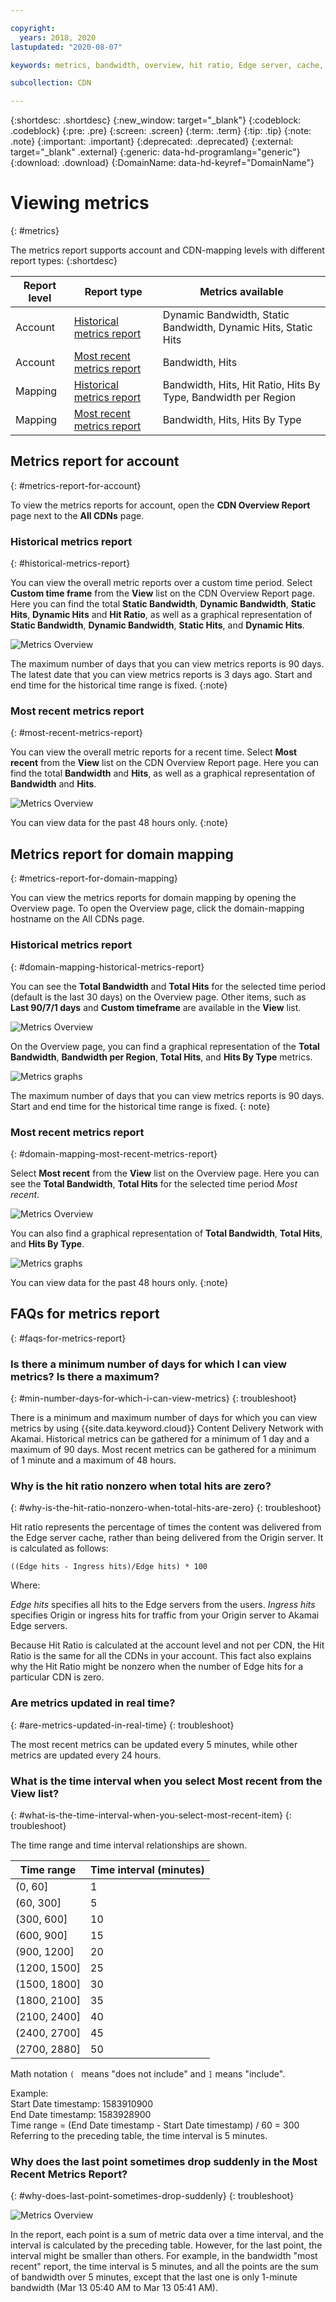 ```yaml
---

copyright:
  years: 2018, 2020
lastupdated: "2020-08-07"

keywords: metrics, bandwidth, overview, hit ratio, Edge server, cache, ingress, hits

subcollection: CDN

---
```


{:shortdesc: .shortdesc}
{:new_window: target="_blank"}
{:codeblock: .codeblock}
{:pre: .pre}
{:screen: .screen}
{:term: .term}
{:tip: .tip}
{:note: .note}
{:important: .important}
{:deprecated: .deprecated}
{:external: target="_blank" .external}
{:generic: data-hd-programlang="generic"}
{:download: .download}
{:DomainName: data-hd-keyref="DomainName"}

# Viewing metrics
{: #metrics}

The metrics report supports account and CDN-mapping levels with different report types:
{:shortdesc}

|Report level| Report type                | Metrics available|
|------------|----------------------------|------------------|
| Account | [Historical metrics report](#historical-metrics-report)  | Dynamic Bandwidth, Static Bandwidth, Dynamic Hits, Static Hits|
| Account | [Most recent metrics report](#most-recent-metrics-report) | Bandwidth, Hits|
| Mapping | [Historical metrics report](/docs/CDN?topic=CDN-metrics#domain-mapping-historical-metrics-report)  | Bandwidth, Hits, Hit Ratio, Hits By Type, Bandwidth per Region|
| Mapping | [Most recent metrics report](/docs/CDN?topic=CDN-metrics#domain-mapping-most-recent-metrics-report) | Bandwidth, Hits, Hits By Type|

## Metrics report for account
{: #metrics-report-for-account}

To view the metrics reports for account, open the **CDN Overview Report** page next to the **All CDNs** page.

### Historical metrics report
{: #historical-metrics-report}

You can view the overall metric reports over a custom time period. Select **Custom time frame** from the **View** list on the CDN Overview Report page. Here you can find the total **Static Bandwidth**, **Dynamic Bandwidth**, **Static Hits**, **Dynamic Hits** and **Hit Ratio**, as well as a graphical representation of **Static Bandwidth**, **Dynamic Bandwidth**, **Static Hits**, and **Dynamic Hits**.

 ![Metrics Overview](images/metrics-custom-time-report.png)

The maximum number of days that you can view metrics reports is 90 days. The latest date that you can view metrics reports is 3 days ago. Start and end time for the historical time range is fixed.
{:note}

### Most recent metrics report
{: #most-recent-metrics-report}

You can view the overall metric reports for a recent time. Select **Most recent** from the **View** list on the CDN Overview Report page. Here you can find the total **Bandwidth** and **Hits**, as well as a graphical representation of **Bandwidth** and **Hits**.

 ![Metrics Overview](images/metrics-most-recent-report.png)

You can view data for the past 48 hours only.
{:note}

## Metrics report for domain mapping
{: #metrics-report-for-domain-mapping}

You can view the metrics reports for domain mapping by opening the Overview page. To open the Overview page, click the domain-mapping hostname on the All CDNs page.

### Historical metrics report
{: #domain-mapping-historical-metrics-report}

You can see the **Total Bandwidth** and **Total Hits** for the selected time period (default is the last 30 days) on the Overview page. Other items, such as **Last 90/7/1 days** and **Custom timeframe** are available in the **View** list.

  ![Metrics Overview](images/metrics-custom-time-overview.png)

On the Overview page, you can find a graphical representation of the **Total Bandwidth**, **Bandwidth per Region**, **Total Hits**, and **Hits By Type** metrics.

  ![Metrics graphs](images/metrics-custom-time-graphs.png)

The maximum number of days that you can view metrics reports is 90 days. Start and end time for the historical time range is fixed.
{: note}

### Most recent metrics report
{: #domain-mapping-most-recent-metrics-report}

Select **Most recent** from the **View** list on the Overview page. Here you can see the **Total Bandwidth**, **Total Hits** for the selected time period *Most recent*.

  ![Metrics Overview](images/metrics-most-recent-overview.png)

You can also find a graphical representation of **Total Bandwidth**, **Total Hits**, and **Hits By Type**.

  ![Metrics graphs](images/metrics-most-recent-graphs.png)

You can view data for the past 48 hours only.
{:note}

## FAQs for metrics report
{: #faqs-for-metrics-report}

### Is there a minimum number of days for which I can view metrics? Is there a maximum?
{: #min-number-days-for-which-i-can-view-metrics}
{: troubleshoot}

There is a minimum and maximum number of days for which you can view metrics by using {{site.data.keyword.cloud}} Content Delivery Network with Akamai. Historical metrics can be gathered for a minimum of 1 day and a maximum of 90 days. Most recent metrics can be gathered for a minimum of 1 minute and a maximum of 48 hours.

### Why is the hit ratio nonzero when total hits are zero?
{: #why-is-the-hit-ratio-nonzero-when-total-hits-are-zero}
{: troubleshoot}

Hit ratio represents the percentage of times the content was delivered from the Edge server cache, rather than being delivered from the Origin server. It is calculated as follows:

`((Edge hits - Ingress hits)/Edge hits) * 100`

Where:

_Edge hits_ specifies all hits to the Edge servers from the users. 
_Ingress hits_ specifies Origin or ingress hits for traffic from your Origin server to Akamai Edge servers.

Because Hit Ratio is calculated at the account level and not per CDN, the Hit Ratio is the same for all the CDNs in your account. This fact also explains why the Hit Ratio might be nonzero when the number of Edge hits for a particular CDN is zero.

### Are metrics updated in real time?
{: #are-metrics-updated-in-real-time}
{: troubleshoot}

The most recent metrics can be updated every 5 minutes, while other metrics are updated every 24 hours.

### What is the time interval when you select **Most recent** from the **View** list?
{: #what-is-the-time-interval-when-you-select-most-recent-item}
{: troubleshoot}

The time range and time interval relationships are shown.

|Time range| Time interval (minutes)   |
|-----------------|--------------------|
|(0, 60]          | 1  |
|(60, 300]        | 5  |
|(300, 600]       | 10 |
|(600, 900]       | 15 |
|(900, 1200]      | 20 |
|(1200, 1500]     | 25 |
|(1500, 1800]     | 30 |
|(1800, 2100]     | 35 |
|(2100, 2400]     | 40 |
|(2400, 2700]     | 45 |
|(2700, 2880]     | 50 |

Math notation `( ` means "does not include" and `]` means "include".  

Example:   
Start Date timestamp: 1583910900  
End Date timestamp: 1583928900  
Time range = (End Date timestamp - Start Date timestamp) / 60 = 300   
Referring to the preceding table, the time interval is 5 minutes.  

### Why does the last point sometimes drop suddenly in the Most Recent Metrics Report?
{: #why-does-last-point-sometimes-drop-suddenly}
{: troubleshoot}

  ![Metrics Overview](images/metrics-most-recent-interval.png)

In the report, each point is a sum of metric data over a time interval, and the interval is calculated by the preceding table. However, for the last point, the interval might be smaller than others. For example, in the bandwidth "most recent" report, the time interval is 5 minutes, and all the points are the sum of bandwidth over 5 minutes, except that the last one is only 1-minute bandwidth (Mar 13 05:40 AM to Mar 13 05:41 AM).
